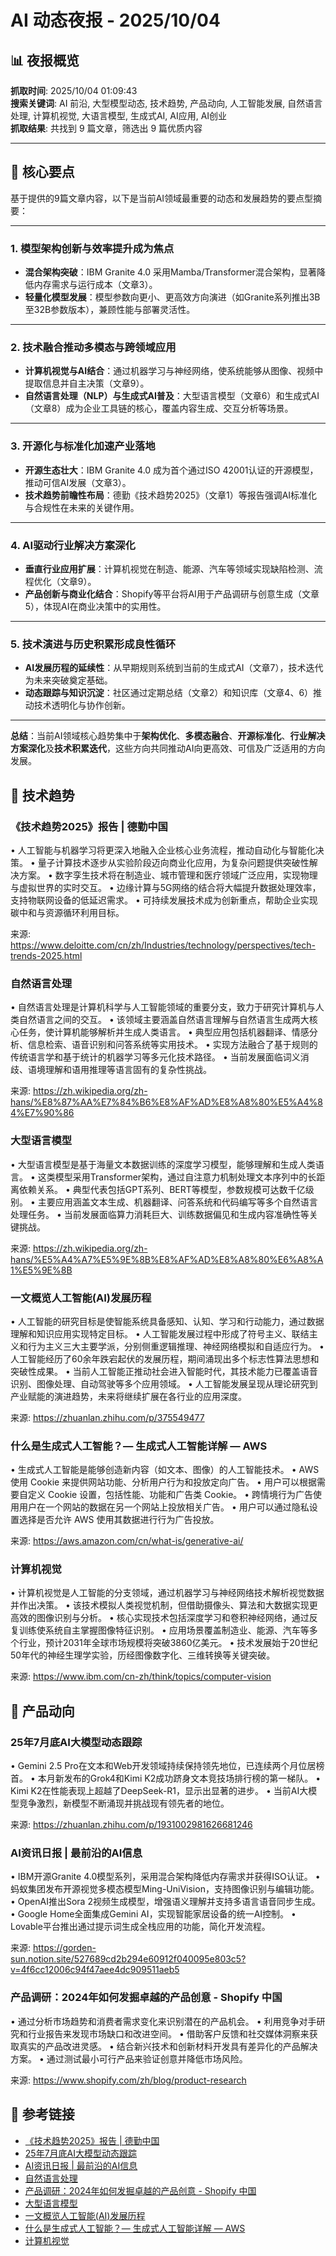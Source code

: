# AI 动态夜报 - 2025/10/04

## 📊 夜报概览

**抓取时间**: 2025/10/04 01:09:43  
**搜索关键词**: AI 前沿, 大型模型动态, 技术趋势, 产品动向, 人工智能发展, 自然语言处理, 计算机视觉, 大语言模型, 生成式AI, AI应用, AI创业  
**抓取结果**: 共找到 9 篇文章，筛选出 9 篇优质内容

---

## 🎯 核心要点

基于提供的9篇文章内容，以下是当前AI领域最重要的动态和发展趋势的要点型摘要：

---

### **1. 模型架构创新与效率提升成为焦点**
- **混合架构突破**：IBM Granite 4.0 采用Mamba/Transformer混合架构，显著降低内存需求与运行成本（文章3）。
- **轻量化模型发展**：模型参数向更小、更高效方向演进（如Granite系列推出3B至32B参数版本），兼顾性能与部署灵活性。

---

### **2. 技术融合推动多模态与跨领域应用**
- **计算机视觉与AI结合**：通过机器学习与神经网络，使系统能够从图像、视频中提取信息并自主决策（文章9）。
- **自然语言处理（NLP）与生成式AI普及**：大型语言模型（文章6）和生成式AI（文章8）成为企业工具链的核心，覆盖内容生成、交互分析等场景。

---

### **3. 开源化与标准化加速产业落地**
- **开源生态壮大**：IBM Granite 4.0 成为首个通过ISO 42001认证的开源模型，推动可信AI发展（文章3）。
- **技术趋势前瞻性布局**：德勤《技术趋势2025》（文章1）等报告强调AI标准化与合规性在未来的关键作用。

---

### **4. AI驱动行业解决方案深化**
- **垂直行业应用扩展**：计算机视觉在制造、能源、汽车等领域实现缺陷检测、流程优化（文章9）。
- **产品创新与商业化结合**：Shopify等平台将AI用于产品调研与创意生成（文章5），体现AI在商业决策中的实用性。

---

### **5. 技术演进与历史积累形成良性循环**
- **AI发展历程的延续性**：从早期规则系统到当前的生成式AI（文章7），技术迭代为未来突破奠定基础。
- **动态跟踪与知识沉淀**：社区通过定期总结（文章2）和知识库（文章4、6）推动技术透明化与协作创新。

---

**总结**：当前AI领域核心趋势集中于**架构优化**、**多模态融合**、**开源标准化**、**行业解决方案深化**及**技术积累迭代**，这些方向共同推动AI向更高效、可信及广泛适用的方向发展。

## 🔬 技术趋势

### 《技术趋势2025》报告 | 德勤中国

• 人工智能与机器学习将更深入地融入企业核心业务流程，推动自动化与智能化决策。
• 量子计算技术逐步从实验阶段迈向商业化应用，为复杂问题提供突破性解决方案。
• 数字孪生技术将在制造业、城市管理和医疗领域广泛应用，实现物理与虚拟世界的实时交互。
• 边缘计算与5G网络的结合将大幅提升数据处理效率，支持物联网设备的低延迟需求。
• 可持续发展技术成为创新重点，帮助企业实现碳中和与资源循环利用目标。

来源: https://www.deloitte.com/cn/zh/Industries/technology/perspectives/tech-trends-2025.html

### 自然语言处理

• 自然语言处理是计算机科学与人工智能领域的重要分支，致力于研究计算机与人类自然语言之间的交互。
• 该领域主要涵盖自然语言理解与自然语言生成两大核心任务，使计算机能够解析并生成人类语言。
• 典型应用包括机器翻译、情感分析、信息检索、语音识别和问答系统等实用技术。
• 实现方法融合了基于规则的传统语言学和基于统计的机器学习等多元化技术路径。
• 当前发展面临词义消歧、语境理解和语用推理等语言固有的复杂性挑战。

来源: https://zh.wikipedia.org/zh-hans/%E8%87%AA%E7%84%B6%E8%AF%AD%E8%A8%80%E5%A4%84%E7%90%86

### 大型语言模型

• 大型语言模型是基于海量文本数据训练的深度学习模型，能够理解和生成人类语言。
• 这类模型采用Transformer架构，通过自注意力机制处理文本序列中的长距离依赖关系。
• 典型代表包括GPT系列、BERT等模型，参数规模可达数千亿级别。
• 主要应用涵盖文本生成、机器翻译、问答系统和代码编写等多个自然语言处理任务。
• 当前发展面临算力消耗巨大、训练数据偏见和生成内容准确性等关键挑战。

来源: https://zh.wikipedia.org/zh-hans/%E5%A4%A7%E5%9E%8B%E8%AF%AD%E8%A8%80%E6%A8%A1%E5%9E%8B

### 一文概览人工智能(AI)发展历程

• 人工智能的研究目标是使智能系统具备感知、认知、学习和行动能力，通过数据理解和知识应用实现特定目标。
• 人工智能发展过程中形成了符号主义、联结主义和行为主义三大主要学派，分别侧重逻辑推理、神经网络模拟和自适应行为。
• 人工智能经历了60余年跌宕起伏的发展历程，期间涌现出多个标志性算法思想和突破性成果。
• 当前人工智能正推动社会进入智能时代，其技术能力已覆盖语音识别、图像处理、自动驾驶等多个应用领域。
• 人工智能发展呈现从理论研究到产业赋能的演进趋势，未来将继续扩展在各行业的应用深度。

来源: https://zhuanlan.zhihu.com/p/375549477

### 什么是生成式人工智能？— 生成式人工智能详解 — AWS

• 生成式人工智能是能够创造新内容（如文本、图像）的人工智能技术。
• AWS 使用 Cookie 来提供网站功能、分析用户行为和投放定向广告。
• 用户可以根据需要自定义 Cookie 设置，包括性能、功能和广告类 Cookie。
• 跨情境行为广告使用用户在一个网站的数据在另一个网站上投放相关广告。
• 用户可以通过隐私设置选择是否允许 AWS 使用其数据进行行为广告投放。

来源: https://aws.amazon.com/cn/what-is/generative-ai/

### 计算机视觉

• 计算机视觉是人工智能的分支领域，通过机器学习与神经网络技术解析视觉数据并作出决策。
• 该技术模拟人类视觉机制，但借助摄像头、算法和大数据实现更高效的图像识别与分析。
• 核心实现技术包括深度学习和卷积神经网络，通过反复训练使系统自主掌握图像特征识别。
• 应用场景覆盖制造业、能源、汽车等多个行业，预计2031年全球市场规模将突破3860亿美元。
• 技术发展始于20世纪50年代的神经生理学实验，历经图像数字化、三维转换等关键突破。

来源: https://www.ibm.com/cn-zh/think/topics/computer-vision


## 🚀 产品动向

### 25年7月底AI大模型动态跟踪

• Gemini 2.5 Pro在文本和Web开发领域持续保持领先地位，已连续两个月位居榜首。
• 本月新发布的Grok4和Kimi K2成功跻身文本竞技场排行榜的第一梯队。
• Kimi K2在性能表现上超越了DeepSeek-R1，显示出显著的进步。
• 当前AI大模型竞争激烈，新模型不断涌现并挑战现有领先者的地位。

来源: https://zhuanlan.zhihu.com/p/1931002981626681246

### AI资讯日报 | 最前沿的AI信息

• IBM开源Granite 4.0模型系列，采用混合架构降低内存需求并获得ISO认证。
• 蚂蚁集团发布开源视觉多模态模型Ming-UniVision，支持图像识别与编辑功能。
• OpenAI推出Sora 2视频生成模型，增强语义理解并支持多语言语音同步生成。
• Google Home全面集成Gemini AI，实现智能家居设备的统一AI控制。
• Lovable平台推出通过提示词生成全栈应用的功能，简化开发流程。

来源: https://gorden-sun.notion.site/527689cd2b294e60912f040095e803c5?v=4f6cc12006c94f47aee4dc909511aeb5

### 产品调研：2024年如何发掘卓越的产品创意 - Shopify 中国

• 通过分析市场趋势和消费者需求变化来识别潜在的产品机会。
• 利用竞争对手研究和行业报告来发现市场缺口和改进空间。
• 借助客户反馈和社交媒体洞察来获取真实的产品改进灵感。
• 结合新兴技术和创新材料开发具有差异化的产品解决方案。
• 通过测试最小可行产品来验证创意并降低市场风险。

来源: https://www.shopify.com/zh/blog/product-research


## 🔗 参考链接

- [《技术趋势2025》报告 | 德勤中国](https://www.deloitte.com/cn/zh/Industries/technology/perspectives/tech-trends-2025.html)
- [25年7月底AI大模型动态跟踪](https://zhuanlan.zhihu.com/p/1931002981626681246)
- [AI资讯日报 | 最前沿的AI信息](https://gorden-sun.notion.site/527689cd2b294e60912f040095e803c5?v=4f6cc12006c94f47aee4dc909511aeb5)
- [自然语言处理](https://zh.wikipedia.org/zh-hans/%E8%87%AA%E7%84%B6%E8%AF%AD%E8%A8%80%E5%A4%84%E7%90%86)
- [产品调研：2024年如何发掘卓越的产品创意 - Shopify 中国](https://www.shopify.com/zh/blog/product-research)
- [大型语言模型](https://zh.wikipedia.org/zh-hans/%E5%A4%A7%E5%9E%8B%E8%AF%AD%E8%A8%80%E6%A8%A1%E5%9E%8B)
- [一文概览人工智能(AI)发展历程](https://zhuanlan.zhihu.com/p/375549477)
- [什么是生成式人工智能？— 生成式人工智能详解 — AWS](https://aws.amazon.com/cn/what-is/generative-ai/)
- [计算机视觉](https://www.ibm.com/cn-zh/think/topics/computer-vision)
